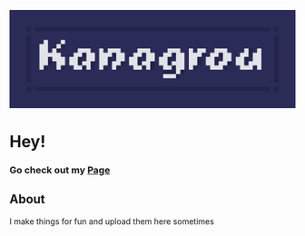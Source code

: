 ![Kanagroo](assets/header.png)
# Hey!
### Go check out my [Page](https://kanagrou.github.io/)

## About
I make things for fun and upload them here sometimes
